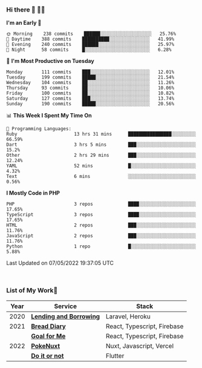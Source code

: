 ### Hi there 👋 🧑‍💻



<!--START_SECTION:waka-->
**I'm an Early 🐤** 

```text
🌞 Morning    238 commits    ██████░░░░░░░░░░░░░░░░░░░   25.76% 
🌆 Daytime    388 commits    ██████████░░░░░░░░░░░░░░░   41.99% 
🌃 Evening    240 commits    ██████░░░░░░░░░░░░░░░░░░░   25.97% 
🌙 Night      58 commits     █░░░░░░░░░░░░░░░░░░░░░░░░   6.28%

```
📅 **I'm Most Productive on Tuesday** 

```text
Monday       111 commits    ███░░░░░░░░░░░░░░░░░░░░░░   12.01% 
Tuesday      199 commits    █████░░░░░░░░░░░░░░░░░░░░   21.54% 
Wednesday    104 commits    ██░░░░░░░░░░░░░░░░░░░░░░░   11.26% 
Thursday     93 commits     ██░░░░░░░░░░░░░░░░░░░░░░░   10.06% 
Friday       100 commits    ██░░░░░░░░░░░░░░░░░░░░░░░   10.82% 
Saturday     127 commits    ███░░░░░░░░░░░░░░░░░░░░░░   13.74% 
Sunday       190 commits    █████░░░░░░░░░░░░░░░░░░░░   20.56%

```


📊 **This Week I Spent My Time On** 

```text
💬 Programming Languages: 
Ruby                     13 hrs 31 mins      ████████████████░░░░░░░░░   66.59% 
Dart                     3 hrs 5 mins        ███░░░░░░░░░░░░░░░░░░░░░░   15.2% 
Other                    2 hrs 29 mins       ███░░░░░░░░░░░░░░░░░░░░░░   12.24% 
YAML                     52 mins             █░░░░░░░░░░░░░░░░░░░░░░░░   4.32% 
Text                     6 mins              ░░░░░░░░░░░░░░░░░░░░░░░░░   0.56%

```

**I Mostly Code in PHP** 

```text
PHP                      3 repos             ████░░░░░░░░░░░░░░░░░░░░░   17.65% 
TypeScript               3 repos             ████░░░░░░░░░░░░░░░░░░░░░   17.65% 
HTML                     2 repos             ███░░░░░░░░░░░░░░░░░░░░░░   11.76% 
JavaScript               2 repos             ███░░░░░░░░░░░░░░░░░░░░░░   11.76% 
Python                   1 repo              █░░░░░░░░░░░░░░░░░░░░░░░░   5.88%

```



 Last Updated on 07/05/2022 19:37:05 UTC
<!--END_SECTION:waka-->


<br />

### List of My Work🚀

| Year | Service | Stack |
|--|--|--|
| 2020 | [**Lending and Borrowing**](https://lending-and-borrowing.herokuapp.com/) | Laravel, Heroku |
| 2021 | [**Bread Diary**](https://bread-diary-web.web.app/) | React, Typescript, Firebase |
|  | [**Goal for Me**](https://goal-for-me.web.app/) | React, Typescript, Firebase |
| 2022 | [**PokeNuxt**](https://pokenuxt.vercel.app/) | Nuxt, Javascript, Vercel |
|  | [**Do it or not**](https://apps.apple.com/jp/app/do-it-or-not/id1613818865) | Flutter |